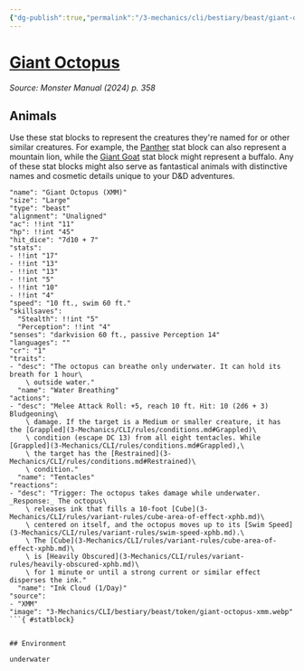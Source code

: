 ```yaml
---
{"dg-publish":true,"permalink":"/3-mechanics/cli/bestiary/beast/giant-octopus-xmm/","tags":["ttrpg-cli/compendium/src/5e/xmm","ttrpg-cli/monster/cr/1","ttrpg-cli/monster/environment/underwater","ttrpg-cli/monster/size/large","ttrpg-cli/monster/type/beast"],"noteIcon":""}
---
```


# [Giant Octopus](3-Mechanics\CLI\bestiary\beast/giant-octopus-xmm.md)
*Source: Monster Manual (2024) p. 358*  

## Animals

Use these stat blocks to represent the creatures they're named for or other similar creatures. For example, the [Panther](3-Mechanics/CLI/bestiary/beast/panther-xmm.md) stat block can also represent a mountain lion, while the [Giant Goat](3-Mechanics/CLI/bestiary/beast/giant-goat-xmm.md) stat block might represent a buffalo. Any of these stat blocks might also serve as fantastical animals with distinctive names and cosmetic details unique to your D&D adventures.

```statblock
"name": "Giant Octopus (XMM)"
"size": "Large"
"type": "beast"
"alignment": "Unaligned"
"ac": !!int "11"
"hp": !!int "45"
"hit_dice": "7d10 + 7"
"stats":
- !!int "17"
- !!int "13"
- !!int "13"
- !!int "5"
- !!int "10"
- !!int "4"
"speed": "10 ft., swim 60 ft."
"skillsaves":
  "Stealth": !!int "5"
  "Perception": !!int "4"
"senses": "darkvision 60 ft., passive Perception 14"
"languages": ""
"cr": "1"
"traits":
- "desc": "The octopus can breathe only underwater. It can hold its breath for 1 hour\
    \ outside water."
  "name": "Water Breathing"
"actions":
- "desc": "Melee Attack Roll: +5, reach 10 ft. Hit: 10 (2d6 + 3) Bludgeoning\
    \ damage. If the target is a Medium or smaller creature, it has the [Grappled](3-Mechanics/CLI/rules/conditions.md#Grappled)\
    \ condition (escape DC 13) from all eight tentacles. While [Grappled](3-Mechanics/CLI/rules/conditions.md#Grappled),\
    \ the target has the [Restrained](3-Mechanics/CLI/rules/conditions.md#Restrained)\
    \ condition."
  "name": "Tentacles"
"reactions":
- "desc": "Trigger: The octopus takes damage while underwater. _Response:_ The octopus\
    \ releases ink that fills a 10-foot [Cube](3-Mechanics/CLI/rules/variant-rules/cube-area-of-effect-xphb.md)\
    \ centered on itself, and the octopus moves up to its [Swim Speed](3-Mechanics/CLI/rules/variant-rules/swim-speed-xphb.md).\
    \ The [Cube](3-Mechanics/CLI/rules/variant-rules/cube-area-of-effect-xphb.md)\
    \ is [Heavily Obscured](3-Mechanics/CLI/rules/variant-rules/heavily-obscured-xphb.md)\
    \ for 1 minute or until a strong current or similar effect disperses the ink."
  "name": "Ink Cloud (1/Day)"
"source":
- "XMM"
"image": "3-Mechanics/CLI/bestiary/beast/token/giant-octopus-xmm.webp"
```{ #statblock}


## Environment

underwater